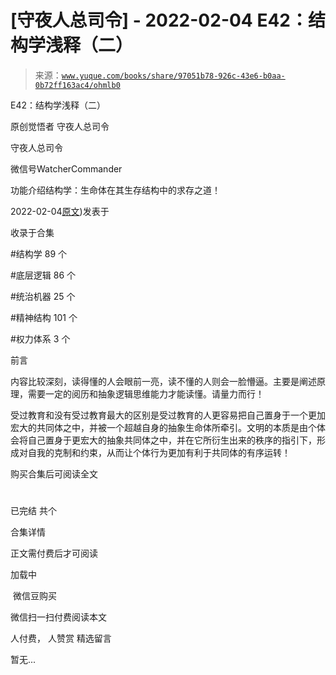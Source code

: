 # [守夜人总司令] - 2022-02-04 E42：结构学浅释（二）

> 来源：[`www.yuque.com/books/share/97051b78-926c-43e6-b0aa-0b72ff163ac4/ohmlb0`](https://www.yuque.com/books/share/97051b78-926c-43e6-b0aa-0b72ff163ac4/ohmlb0)



E42：结构学浅释（二） 

原创觉悟者 守夜人总司令 

守夜人总司令 

微信号WatcherCommander 

功能介绍结构学：生命体在其生存结构中的求存之道！ 

2022-02-04[原文](https://mp.weixin.qq.com/s?__biz=MzAxNDk1NjI2Mw==&mid=2247487869&idx=1&sn=b6f942cf2c9969953971beb5a43a8183&chksm=9b8a32f5acfdbbe33ddd8df1f2b8f73b05522b604676c4ab01f411657e37e8c7226602ce3ad9#rd))发表于 

收录于合集 

#结构学 89 个 

#底层逻辑 86 个 

#统治机器 25 个 

#精神结构 101 个 

#权力体系 3 个 

前言 

内容比较深刻，读得懂的人会眼前一亮，读不懂的人则会一脸懵逼。主要是阐述原理，需要一定的阅历和抽象逻辑思维能力才能读懂。请量力而行！ 

受过教育和没有受过教育最大的区别是受过教育的人更容易把自己置身于一个更加宏大的共同体之中，并被一个超越自身的抽象生命体所牵引。文明的本质是由个体会将自己置身于更宏大的抽象共同体之中，并在它所衍生出来的秩序的指引下，形成对自我的克制和约束，从而让个体行为更加有利于共同体的有序运转！ 

购买合集后可阅读全文 

# 

已完结 共个 

合集详情 

正文需付费后才可阅读 

加载中 

 微信豆购买 

微信扫一扫付费阅读本文 

人付费， 人赞赏 <ne-h3 id="55Dfk" data-lake-id="55Dfk"><ne-heading-ext><ne-heading-anchor></ne-heading-anchor><ne-heading-fold></ne-heading-fold></ne-heading-ext><ne-heading-content>精选留言</ne-heading-content></ne-h3> 

暂无...